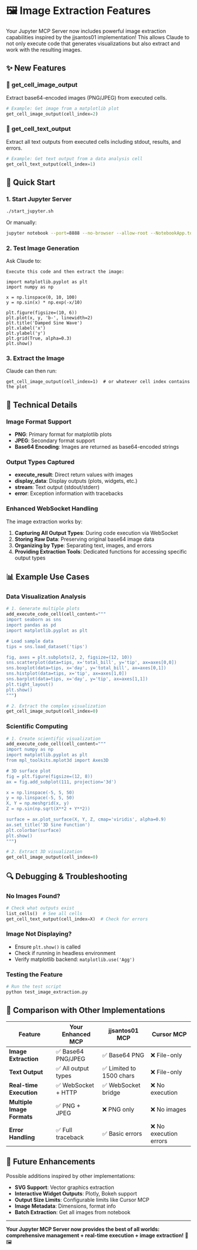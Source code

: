 # 🖼️ Image Extraction Features

Your Jupyter MCP Server now includes powerful image extraction capabilities inspired by the jjsantos01 implementation! This allows Claude to not only execute code that generates visualizations but also extract and work with the resulting images.

## ✨ New Features

### 🎯 **get_cell_image_output**
Extract base64-encoded images (PNG/JPEG) from executed cells.

```python
# Example: Get image from a matplotlib plot
get_cell_image_output(cell_index=2)
```

### 📝 **get_cell_text_output** 
Extract all text outputs from executed cells including stdout, results, and errors.

```python
# Example: Get text output from a data analysis cell
get_cell_text_output(cell_index=1)
```

## 🚀 Quick Start

### 1. Start Jupyter Server
```bash
./start_jupyter.sh
```

Or manually:
```bash
jupyter notebook --port=8888 --no-browser --allow-root --NotebookApp.token='' --NotebookApp.disable_check_xsrf=True
```

### 2. Test Image Generation
Ask Claude to:
```
Execute this code and then extract the image:

import matplotlib.pyplot as plt
import numpy as np

x = np.linspace(0, 10, 100)
y = np.sin(x) * np.exp(-x/10)

plt.figure(figsize=(10, 6))
plt.plot(x, y, 'b-', linewidth=2)
plt.title('Damped Sine Wave')
plt.xlabel('x')
plt.ylabel('y')
plt.grid(True, alpha=0.3)
plt.show()
```

### 3. Extract the Image
Claude can then run:
```
get_cell_image_output(cell_index=1)  # or whatever cell index contains the plot
```

## 🔧 Technical Details

### Image Format Support
- **PNG**: Primary format for matplotlib plots
- **JPEG**: Secondary format support
- **Base64 Encoding**: Images are returned as base64-encoded strings

### Output Types Captured
- **execute_result**: Direct return values with images
- **display_data**: Display outputs (plots, widgets, etc.)
- **stream**: Text output (stdout/stderr)
- **error**: Exception information with tracebacks

### Enhanced WebSocket Handling
The image extraction works by:
1. **Capturing All Output Types**: During code execution via WebSocket
2. **Storing Raw Data**: Preserving original base64 image data
3. **Organizing by Type**: Separating text, images, and errors
4. **Providing Extraction Tools**: Dedicated functions for accessing specific output types

## 📊 Example Use Cases

### Data Visualization Analysis
```python
# 1. Generate multiple plots
add_execute_code_cell(cell_content="""
import seaborn as sns
import pandas as pd
import matplotlib.pyplot as plt

# Load sample data
tips = sns.load_dataset('tips')

fig, axes = plt.subplots(2, 2, figsize=(12, 10))
sns.scatterplot(data=tips, x='total_bill', y='tip', ax=axes[0,0])
sns.boxplot(data=tips, x='day', y='total_bill', ax=axes[0,1])
sns.histplot(data=tips, x='tip', ax=axes[1,0])
sns.barplot(data=tips, x='day', y='tip', ax=axes[1,1])
plt.tight_layout()
plt.show()
""")

# 2. Extract the complex visualization
get_cell_image_output(cell_index=0)
```

### Scientific Computing
```python
# 1. Create scientific visualization
add_execute_code_cell(cell_content="""
import numpy as np
import matplotlib.pyplot as plt
from mpl_toolkits.mplot3d import Axes3D

# 3D surface plot
fig = plt.figure(figsize=(12, 8))
ax = fig.add_subplot(111, projection='3d')

x = np.linspace(-5, 5, 50)
y = np.linspace(-5, 5, 50)
X, Y = np.meshgrid(x, y)
Z = np.sin(np.sqrt(X**2 + Y**2))

surface = ax.plot_surface(X, Y, Z, cmap='viridis', alpha=0.9)
ax.set_title('3D Sine Function')
plt.colorbar(surface)
plt.show()
""")

# 2. Extract 3D visualization
get_cell_image_output(cell_index=0)
```

## 🔍 Debugging & Troubleshooting

### No Images Found?
```python
# Check what outputs exist
list_cells()  # See all cells
get_cell_text_output(cell_index=X)  # Check for errors
```

### Image Not Displaying?
- Ensure `plt.show()` is called
- Check if running in headless environment
- Verify matplotlib backend: `matplotlib.use('Agg')`

### Testing the Feature
```bash
# Run the test script
python test_image_extraction.py
```

## 🎯 Comparison with Other Implementations

| Feature | Your Enhanced MCP | jjsantos01 MCP | Cursor MCP |
|---------|-------------------|----------------|------------|
| **Image Extraction** | ✅ Base64 PNG/JPEG | ✅ Base64 PNG | ❌ File-only |
| **Text Output** | ✅ All output types | ✅ Limited to 1500 chars | ❌ File-only |
| **Real-time Execution** | ✅ WebSocket + HTTP | ✅ WebSocket bridge | ❌ No execution |
| **Multiple Image Formats** | ✅ PNG + JPEG | ❌ PNG only | ❌ No images |
| **Error Handling** | ✅ Full traceback | ✅ Basic errors | ❌ No execution errors |

## 🚀 Future Enhancements

Possible additions inspired by other implementations:
- **SVG Support**: Vector graphics extraction
- **Interactive Widget Outputs**: Plotly, Bokeh support
- **Output Size Limits**: Configurable limits like Cursor MCP
- **Image Metadata**: Dimensions, format info
- **Batch Extraction**: Get all images from notebook

---

**Your Jupyter MCP Server now provides the best of all worlds: comprehensive management + real-time execution + image extraction!** 🎉🖼️ 